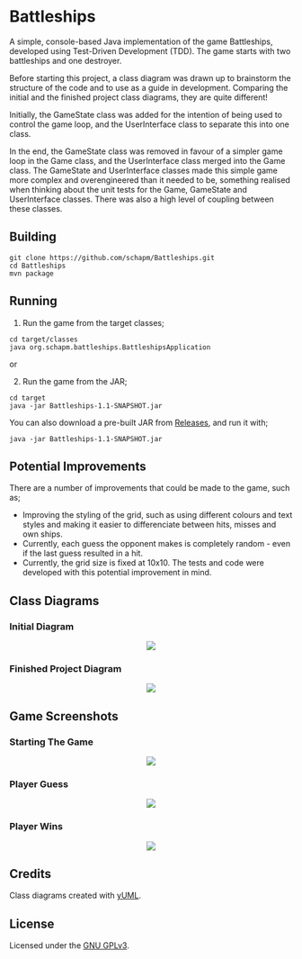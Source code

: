 # Battleships

A simple, console-based Java implementation of the game Battleships, developed using Test-Driven Development (TDD).
The game starts with two battleships and one destroyer.

Before starting this project, a class diagram was drawn up to brainstorm the structure of the code and to use as a guide in development.
Comparing the initial and the finished project class diagrams, they are quite different!

Initially, the GameState class was added for the intention of being used to control the game loop, and the UserInterface class to separate this into one class.

In the end, the GameState class was removed in favour of a simpler game loop in the Game class, and the UserInterface class merged into the Game class.
The GameState and UserInterface classes made this simple game more complex and overengineered than it needed to be, something realised when thinking about the unit tests for the Game, GameState and UserInterface classes.
There was also a high level of coupling between these classes.

## Building
```
git clone https://github.com/schapm/Battleships.git
cd Battleships
mvn package
```

## Running
1) Run the game from the target classes;
```
cd target/classes
java org.schapm.battleships.BattleshipsApplication
```

or

2) Run the game from the JAR;
```
cd target
java -jar Battleships-1.1-SNAPSHOT.jar
```

You can also download a pre-built JAR from [Releases](https://github.com/schapm/Battleships/releases), and run it with;

`java -jar Battleships-1.1-SNAPSHOT.jar`


## Potential Improvements
There are a number of improvements that could be made to the game, such as;
- Improving the styling of the grid, such as using different colours and text styles and making it easier to differenciate between hits, misses and own ships.
- Currently, each guess the opponent makes is completely random - even if the last guess resulted in a hit.
- Currently, the grid size is fixed at 10x10. The tests and code were developed with this potential improvement in mind.

## Class Diagrams
### Initial Diagram
<p align="center">
<img src="images/1-initial-class-diagram.png?raw=true"/>
</p>

### Finished Project Diagram
<p align="center">
<img src="images/2-finished-project-class-diagram.png?raw=true/">
</p>

## Game Screenshots
### Starting The Game
<p align="center">
<img src="images/3-game-start.png?raw=true"/>
</p>

### Player Guess
<p align="center">
<img src="images/4-player-guess.png?raw=true/">
</p>

### Player Wins
<p align="center">
<img src="images/5-game-win.png?raw=true/">
</p>

## Credits
Class diagrams created with [yUML](https://yuml.me/).

## License
Licensed under the [GNU GPLv3](LICENSE).